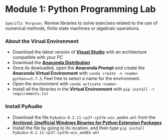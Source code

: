# Module 1: Python Programming Lab
`Specific Purpose:` Review libraries to solve exercises related to the use of numerical methods, finite state machines or algebraic operations.

### About the Virual Environment
* Download the latest version of [**Visual Studio**](https://docs.microsoft.com/en-US/cpp/windows/latest-supported-vc-redist?view=msvc-170) with an architecture compatible with your PC 
* Download the [**Anaconda Distribution**](https://www.anaconda.com/products/distribution)
* Once its dowloaded, open the **Anaconda Prompt** and create the **Anaconda Virtual Environment** with `conda create -n <name> python==3.7.3`. Feel free to select a name for the environment.
* Open the environment with `conda activate <name>`
* Install all the libraries in the **Virtual Environment** with `pip install -r requirements.txt`

### Install PyAudio
* Download the file `PyAudio‑0.2.11‑cp37‑cp37m‑win_amd64.whl` from the [**Archived: Unofficial Windows Binaries for Python Extension Packages**](https://www.lfd.uci.edu/~gohlke/pythonlibs/)
* Install the file by going to its location, and then type `pip install PyAudio‑0.2.11‑cp37‑cp37m‑win_amd64.whl`
